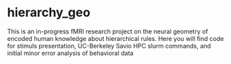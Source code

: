 # hierarchy_geo
This is an in-progress fMRI research project on the neural geometry of encoded human knowledge about hierarchical rules. Here you will find code for stimuls presentation, UC-Berkeley Savio HPC slurm commands, and initial minor error analysis of behavioral data
